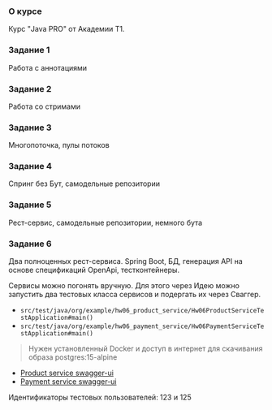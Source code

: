 ### О курсе

Курс "Java PRO" от Академии Т1.

### Задание 1
Работа с аннотациями

### Задание 2
Работа со стримами

### Задание 3
Многопоточка, пулы потоков

### Задание 4
Спринг без Бут, самодельные репозитории

### Задание 5
Рест-сервис, самодельные репозитории, немного бута

### Задание 6
Два полноценных рест-сервиса. Spring Boot, БД, генерация API на основе спецификаций OpenApi, тестконтейнеры.

Сервисы можно погонять вручную. Для этого через Идею можно запустить два тестовых класса сервисов и подергать их через Сваггер.
- `src/test/java/org/example/hw06_product_service/Hw06ProductServiceTestApplication#main()`
- `src/test/java/org/example/hw06_payment_service/Hw06PaymentServiceTestApplication#main()`

> Нужен установленный Docker и доступ в интернет для скачивания образа postgres:15-alpine

- [Product service swagger-ui](http://localhost:8090/swagger-ui/index.html)
- [Payment service swagger-ui](http://localhost:8095/swagger-ui/index.html)

Идентификаторы тестовых пользователей: 123 и 125
